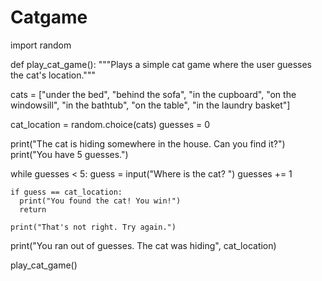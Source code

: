 # Catgame
import random

def play_cat_game():
  """Plays a simple cat game where the user guesses the cat's location."""

  cats = ["under the bed", "behind the sofa", "in the cupboard", "on the windowsill", 
          "in the bathtub", "on the table", "in the laundry basket"]
  
  cat_location = random.choice(cats)
  guesses = 0

  print("The cat is hiding somewhere in the house. Can you find it?")
  print("You have 5 guesses.")

  while guesses < 5:
    guess = input("Where is the cat? ")
    guesses += 1

    if guess == cat_location:
      print("You found the cat! You win!")
      return

    print("That's not right. Try again.")

  print("You ran out of guesses. The cat was hiding", cat_location)

play_cat_game()
